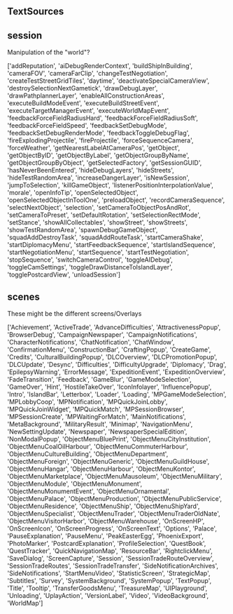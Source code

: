 ## TextSources

## session

Manipulation of the "world"?


['addReputation', 'aiDebugRenderContext', 'buildShipInBuilding', 'cameraFOV', 'cameraFarClip', 'changeTestNegotiation', 'createTestStreetGridTiles', 'daytime', 'deactivateSpecialCameraView', 'destroySelectionNextGametick', 'drawDebugLayer', 'drawPathplannerLayer', 'enableAllConstructionAreas', 'executeBuildModeEvent', 'executeBuildStreetEvent', 'executeTargetManagerEvent', 'executeWorldMapEvent', 'feedbackForceFieldRadiusHard', 'feedbackForceFieldRadiusSoft', 'feedbackForceFieldSpeed', 'feedbackSetDebugMode', 'feedbackSetDebugRenderMode', 'feedbackToggleDebugFlag', 'fireExplodingProjectile', 'fireProjectile', 'forceSequenceCamera', 'forceWeather', 'getNearestLabelAtCameraPos', 'getObject', 'getObjectByID', 'getObjectByLabel', 'getObjectGroupByName', 'getObjectGroupByObject', 'getSelectedFactory', 'getSessionGUID', 'hasNeverBeenEntered', 'hideDebugLayers', 'hideStreets', 'hideTestRandomArea', 'increaseDangerLayer', 'isNewSession', 'jumpToSelection', 'killGameObject', 'listenerPositionInterpolationValue', 'morale', 'openInfoTip', 'openSelectedObject', 'openSelectedObjectInToolOne', 'preloadObject', 'recordCameraSequence', 'selectNextObject', 'selection', 'setCameraToObjectPosAndRot', 'setCameraToPreset', 'setDefaultRotation', 'setSelectionRectMode', 'setStance', 'showAllCollectables', 'showStreet', 'showStreets', 'showTestRandomArea', 'spawnDebugGameObject', 'squadAddDestroyTask', 'squadAddRouteTask', 'startCameraShake', 'startDiplomacyMenu', 'startFeedbackSequence', 'startIslandSequence', 'startNegotiationMenu', 'startSequence', 'startTestNegotiation', 'stopSequence', 'switchCameraControl', 'toggleAIDebug', 'toggleCamSettings', 'toggleDrawDistanceToIslandLayer', 'togglePostcardView', 'unloadSession']


## scenes
These might be the different screens/Overlays

['Achievement', 'ActiveTrade', 'AdvanceDifficulties', 'AttractivenessPopup', 'BrowserDebug', 'CampaignNewspaper', 'CampaignNotifications', 'CharacterNotifications', 'ChatNotification', 'ChatWindow', 'ConfirmationMenu', 'ConstructionBar', 'CraftingPopup', 'CreateGame', 'Credits', 'CulturalBuildingPopup', 'DLCOverview', 'DLCPromotionPopup', 'DLCUpdate', 'Desync', 'Difficulties', 'DifficultyUpgrade', 'Diplomacy', 'Drag', 'EpilepsyWarning', 'ErrorMessage', 'ExpeditionEvent', 'ExpeditionOverview', 'FadeTransition', 'Feedback', 'GameBlur', 'GameModeSelection', 'GameOver', 'Hint', 'HostileTakeOver', 'IconInfolayer', 'InfluencePopup', 'Intro', 'IslandBar', 'Letterbox', 'Loader', 'Loading', 'MPGameModeSelection', 'MPLobbyCoop', 'MPNotification', 'MPQuickJoinLobby', 'MPQuickJoinWidget', 'MPQuickMatch', 'MPSessionBrowser', 'MPSessionCreate', 'MPWaitingForMatch', 'MainNotifications', 'MetaBackground', 'MilitaryResult', 'Minimap', 'NavigationMenu', 'NewSettingUpdate', 'Newspaper', 'NewspaperSpecialEdition', 'NonModalPopup', 'ObjectMenuBluePrint', 'ObjectMenuCityInstitution', 'ObjectMenuCoalOilHarbour', 'ObjectMenuCommuterHarbour', 'ObjectMenuCultureBuilding', 'ObjectMenuDepartment', 'ObjectMenuForeign', 'ObjectMenuGeneric', 'ObjectMenuGuildHouse', 'ObjectMenuHangar', 'ObjectMenuHarbour', 'ObjectMenuKontor', 'ObjectMenuMarketplace', 'ObjectMenuMausoleum', 'ObjectMenuMilitary', 'ObjectMenuModule', 'ObjectMenuMonument', 'ObjectMenuMonumentEvent', 'ObjectMenuOrnamental', 'ObjectMenuPalace', 'ObjectMenuProduction', 'ObjectMenuPublicService', 'ObjectMenuResidence', 'ObjectMenuShip', 'ObjectMenuShipYard', 'ObjectMenuSpecialist', 'ObjectMenuTrader', 'ObjectMenuTraderOldNate', 'ObjectMenuVisitorHarbor', 'ObjectMenuWarehouse', 'OnScreenHP', 'OnScreenIcon', 'OnScreenProgress', 'OnScreenText', 'Options', 'Palace', 'PauseExplanation', 'PauseMenu', 'PeakEasterEgg', 'PhoenixExport', 'PhotoMarker', 'PostcardExplanation', 'ProfileSelection', 'QuestBook', 'QuestTracker', 'QuickNavigationMap', 'ResourceBar', 'RightclickMenu', 'SaveDialog', 'ScreenCapture', 'Session', 'SessionTradeRouteOverview', 'SessionTradeRoutes', 'SessionTradeTransfer', 'SideNotificationArchives', 'SideNotifications', 'StartMenuVideo', 'StatisticScreen', 'StrategicMap', 'Subtitles', 'Survey', 'SystemBackground', 'SystemPopup', 'TextPopup', 'Title', 'Tooltip', 'TransferGoodsMenu', 'TreasureMap', 'UIPlayground', 'Unloading', 'UplayAction', 'VersionLabel', 'Video', 'VideoBackground', 'WorldMap']
